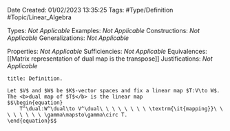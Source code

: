 <div class="topSpace"></div>

Date Created: 01/02/2023 13:35:25
Tags: #Type/Definition #Topic/Linear_Algebra

Types: <i>Not Applicable</i>
Examples: <i>Not Applicable</i>
Constructions: <i>Not Applicable</i>
Generalizations: <i>Not Applicable</i>

Properties: <i>Not Applicable</i>
Sufficiencies: <i>Not Applicable</i>
Equivalences: [[Matrix representation of dual map is the transpose]]
Justifications: <i>Not Applicable</i>

``` ad-Definition
title: Definition.

Let $V$ and $W$ be $K$-vector spaces and fix a linear map $T:V\to W$. The <b>dual map of $T$</b> is the linear map
$$\begin{equation}
    T^\dual:W^\dual\to V^\dual\ \ \ \ \ \ \ \ \textrm{\it{mapping}}\ \ \ \ \ \ \ \ \gamma\mapsto\gamma\circ T.
\end{equation}$$

```
